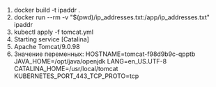 1. docker build -t ipaddr .
2. docker run --rm -v "$(pwd)/ip_addresses.txt:/app/ip_addresses.txt" ipaddr
3. kubectl apply -f tomcat.yml
4. Starting service [Catalina]
5. Apache Tomcat/9.0.98
6. Значение переменных:
HOSTNAME=tomcat-f98d9b9c-qpptb
JAVA_HOME=/opt/java/openjdk
LANG=en_US.UTF-8
CATALINA_HOME=/usr/local/tomcat
KUBERNETES_PORT_443_TCP_PROTO=tcp